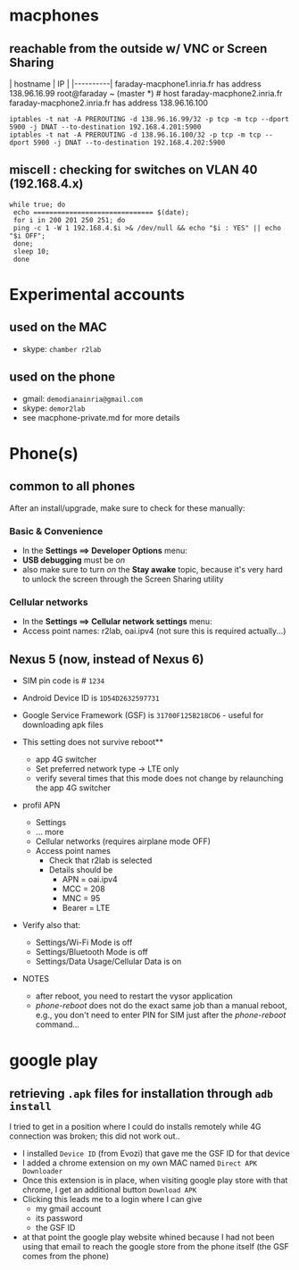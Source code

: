 # macphones

## reachable from the outside w/ VNC or Screen Sharing

| hostname | IP |
|----------|
faraday-macphone1.inria.fr has address 138.96.16.99
root@faraday ~ (master *) #
host faraday-macphone2.inria.fr
faraday-macphone2.inria.fr has address 138.96.16.100

```
iptables -t nat -A PREROUTING -d 138.96.16.99/32 -p tcp -m tcp --dport 5900 -j DNAT --to-destination 192.168.4.201:5900
iptables -t nat -A PREROUTING -d 138.96.16.100/32 -p tcp -m tcp --dport 5900 -j DNAT --to-destination 192.168.4.202:5900
```

## miscell : checking for switches on VLAN 40 (192.168.4.x)

```
while true; do
 echo ============================== $(date); 
 for i in 200 201 250 251; do 
 ping -c 1 -W 1 192.168.4.$i >& /dev/null && echo "$i : YES" || echo "$i OFF"; 
 done; 
 sleep 10; 
 done
```

# Experimental accounts

## used on the MAC

* skype: `chamber r2lab`

## used on the phone

* gmail: `demodianainria@gmail.com`
* skype: `demor2lab`
* see macphone-private.md for more details

# Phone(s)

## common to all phones

After an install/upgrade, make sure to check for these manually:

### Basic & Convenience

* In the **Settings ⟹ Developer Options** menu:
* **USB debugging** must be *on* 
* also make sure to turn *on* the **Stay awake** topic, because it's very hard to unlock the screen through the Screen Sharing utility

### Cellular networks

* In the **Settings ⟹ Cellular network settings** menu:
* Access point names: r2lab, oai.ipv4 (not sure this is required actually...)

## Nexus 5 (now, instead of Nexus 6)

* SIM pin code is # `1234`
* Android Device ID is `1D54D2632597731`
* Google Service Framework (GSF) is `31700F125B218CD6` - useful for downloading apk files

* This setting does not survive reboot**
  * app 4G switcher
  * Set preferred network type -> LTE only 
  * verify several times that this mode does not change by relaunching the app 4G switcher
* profil APN
  * Settings
  * ... more
  * Cellular networks (requires airplane mode OFF)
  * Access point names
    * Check that r2lab is selected 
  	 * Details should be
    	* APN = oai.ipv4
    	* MCC = 208
    	* MNC = 95
    	* Bearer = LTE

* Verify also that:
	* Settings/Wi-Fi Mode is off	
	* Settings/Bluetooth Mode is off
	* Settings/Data Usage/Cellular Data is on

* NOTES
  * after reboot, you need to restart the vysor application
  * *phone-reboot* does not do the exact same job than a manual reboot, e.g., you don't need to enter PIN for SIM just after the *phone-reboot* command...

# google play

## retrieving `.apk` files for installation through `adb install`

I tried to get in a position where I could do installs remotely while 4G connection was broken; this did not work out..

* I installed `Device ID` (from Evozi) that gave me the GSF ID for that device
* I added a chrome extension on my own MAC named `Direct APK Downloader`
* Once this extension is in place, when visiting google play store with that chrome, I get an additional button `Download APK`
* Clicking this leads me to a login where I can give
  * my gmail account
  * its password
  * the GSF ID
* at that point the google play website whined because I had not been using that email to reach the google store from the phone itself (the GSF comes from the phone)



